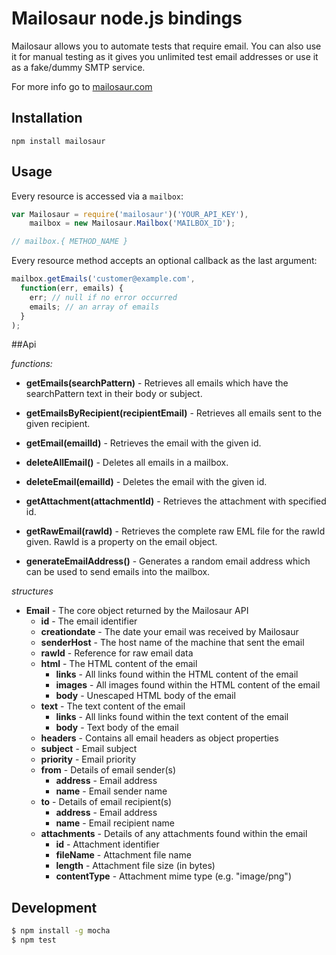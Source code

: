 # Mailosaur node.js bindings

Mailosaur allows you to automate tests that require email. You can also use it for manual testing as it gives you unlimited test email addresses or use it as a fake/dummy SMTP service.

For more info go to [mailosaur.com](https://mailosaur.com/)

## Installation

`npm install mailosaur`

## Usage

Every resource is accessed via a `mailbox`:

```js
var Mailosaur = require('mailosaur')('YOUR_API_KEY'),
    mailbox = new Mailosaur.Mailbox('MAILBOX_ID');

// mailbox.{ METHOD_NAME }
```

Every resource method accepts an optional callback as the last argument:

```js
mailbox.getEmails('customer@example.com',
  function(err, emails) {
    err; // null if no error occurred
    emails; // an array of emails
  }
);
```

##Api

*functions:*

- **getEmails(searchPattern)** -
Retrieves all emails which have the searchPattern text in their body or subject.

- **getEmailsByRecipient(recipientEmail)** -
Retrieves all emails sent to the given recipient.

- **getEmail(emailId)** -
Retrieves the email with the given id.

- **deleteAllEmail()** -
Deletes all emails in a mailbox.

- **deleteEmail(emailId)** -
Deletes the email with the given id.

- **getAttachment(attachmentId)** -
Retrieves the attachment with specified id.

- **getRawEmail(rawId)** -
Retrieves the complete raw EML file for the rawId given. RawId is a property on the email object.

- **generateEmailAddress()** -
Generates a random email address which can be used to send emails into the mailbox.

*structures*

- **Email** - The core object returned by the Mailosaur API
  - **id** - The email identifier
  - **creationdate** - The date your email was received by Mailosaur
  - **senderHost** - The host name of the machine that sent the email
  - **rawId** - Reference for raw email data
  - **html** - The HTML content of the email
    - **links** - All links found within the HTML content of the email
    - **images** - All images found within the HTML content of the email
    - **body** - Unescaped HTML body of the email
  - **text** - The text content of the email
    - **links** - All links found within the text content of the email
    - **body** - Text body of the email
  - **headers** - Contains all email headers as object properties
  - **subject** - Email subject
  - **priority** - Email priority
  - **from** - Details of email sender(s)
    - **address** - Email address
    - **name** - Email sender name
  - **to** - Details of email recipient(s)
    - **address** - Email address
    - **name** - Email recipient name
  - **attachments** - Details of any attachments found within the email
    - **id** - Attachment identifier
    - **fileName** - Attachment file name
    - **length** - Attachment file size (in bytes)
    - **contentType** - Attachment mime type (e.g. "image/png")


## Development


```bash
$ npm install -g mocha
$ npm test
```
